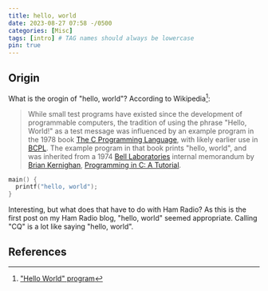 ```yaml
---
title: hello, world
date: 2023-08-27 07:58 -/0500
categories: [Misc]
tags: [intro] # TAG names should always be lowercase
pin: true
---
```


## Origin

What is the orogin of "hello, world"? According to Wikipedia[^hello-world]:

> While small test programs have existed since the development of programmable computers, the tradition of using the phrase "Hello, World!" as a test message was influenced by an example program in the 1978 book [The C Programming Language](https://en.wikipedia.org/wiki/The_C_Programming_Language), with likely earlier use in [BCPL](https://en.wikipedia.org/wiki/BCPL). The example program in that book prints "hello, world", and was inherited from a 1974 [Bell Laboratories](https://en.wikipedia.org/wiki/Bell_Labs) internal memorandum by [Brian Kernighan](https://en.wikipedia.org/wiki/Brian_Kernighan), [Programming in C: A Tutorial](https://www.bell-labs.com/usr/dmr/www/ctut.pdf).

```c
main() {
  printf("hello, world");
}
```

Interesting, but what does that have to do with Ham Radio? As this is the first post on my Ham Radio blog, "hello, world" seemed appropriate. Calling "CQ" is a lot like saying "hello, world".

## References

[^hello-world]: ["Hello World" program](https://en.wikipedia.org/wiki/%22Hello,_World!%22_program#History)
